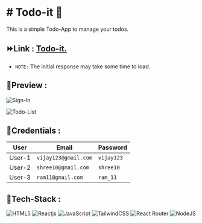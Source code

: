 <h1># Todo-it 📝</h1>

This is a simple Todo-App to manage your todos.


## ⏩Link : <a href="https://mytodo-it.netlify.app/" target="_blank">Todo-it.</a>

- `NOTE:` The initial response may take some time to load.

## 📜Preview : <a name = "preview"></a>

![Sign-In](/images/todo-1.png)

![Todo-List](/images/todo-2.png)

## 🔑Credentials : <a name="credentials"></a>

| User   | Email                | Password   |
| ------ | -------------------- | ---------- |
| User-1 | `vijay123@gmail.com` | `vijay123` |
| User-2 | `shree10@gmail.com`  | `shree10`  |
| User-3 | `ram11@gmail.com`    | `ram_11`   |

## 💼Tech-Stack : <a name = "tech-stack"></a>

![HTML5](https://img.shields.io/badge/html5-%23E34F26.svg?style=for-the-badge&logo=html5&logoColor=black) ![Reactjs](https://img.shields.io/badge/react.js-blue?&style=for-the-badge&logo=react&logoColor=black) ![JavaScript](https://img.shields.io/badge/javascript-ffa500?style=for-the-badge&logo=javascript&logoColor=black) ![TailwindCSS](https://img.shields.io/badge/tailwindcss-%2338B2AC.svg?style=for-the-badge&logo=tailwind-css&logoColor=black) ![React Router](https://img.shields.io/badge/React_Router-CA4245?style=for-the-badge&logo=react-router&logoColor=black&text=black) ![NodeJS](https://img.shields.io/badge/node.js-6GA55F?style=for-the-badge&logo=node.js&logoColor=black)
 
